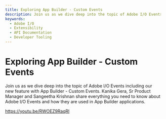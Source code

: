 ```yaml
---
title: Exploring App Builder - Custom Events
description: Join us as we dive deep into the topic of Adobe I/O Events including our new feature with App Builder - Custom Events. Kanika Gera, Sr Product Manager and Sangeetha Krishnan share everything you need to know about Adobe I/O Events and how they are used in App Builder applications. 
keywords:
  - Adobe I/O
  - Extensibility
  - API Documentation
  - Developer Tooling  
---
```


# Exploring App Builder - Custom Events

Join us as we dive deep into the topic of Adobe I/O Events including our new feature with App Builder - Custom Events. Kanika Gera, Sr Product Manager and Sangeetha Krishnan share everything you need to know about Adobe I/O Events and how they are used in App Builder applications.

<Media slots="video"/>

https://youtu.be/RWOEZ9RaqRI
